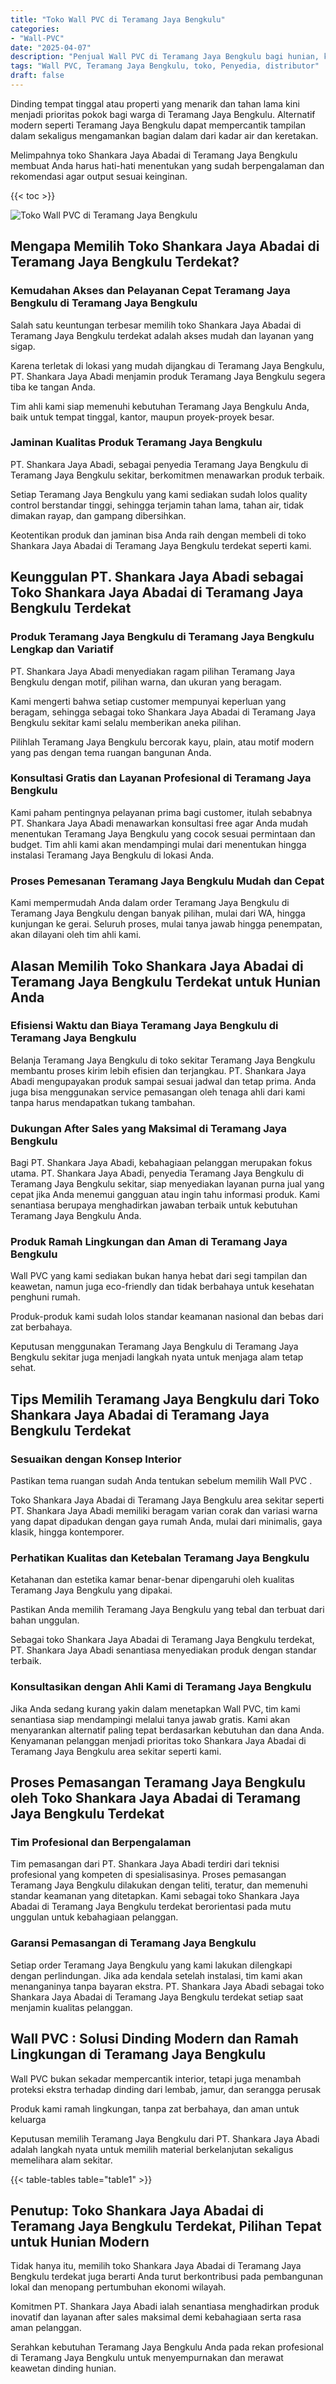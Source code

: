 ```yaml
---
title: "Toko Wall PVC di Teramang Jaya Bengkulu"
categories: 
- "Wall-PVC"
date: "2025-04-07"
description: "Penjual Wall PVC di Teramang Jaya Bengkulu bagi hunian, kantor, serta ritel. Panel terbaik, variasi motif, variasi warna elegan, dengan layanan pemasangan dikerjakan oleh tim berpengalaman dan jaminan resmi!|Layanan penjualan Wall PVC di Teramang Jaya Bengkulu untuk keperluan tempat tinggal, office, maupun gerai, beserta produk terbaik dan pemasangan oleh tenaga ahli profesional dan kepastian resmi.|Solusi Wall PVC di Teramang Jaya Bengkulu yang terbukti bagi rumah, office, dan ritel, dengan panel terbaik dan instalasi dikerjakan oleh tim berpengalaman serta kepastian resmi.|Penyediaan Wall PVC di Teramang Jaya Bengkulu untuk rumah, kantor, dan toko, dengan panel terbaik dan pemasangan ditangani oleh tenaga ahli ahli, dilengkapi dengan kepastian resmi.}"
tags: "Wall PVC, Teramang Jaya Bengkulu, toko, Penyedia, distributor"
draft: false
---
```


Dinding tempat tinggal atau properti yang menarik dan tahan lama kini menjadi prioritas pokok bagi warga di Teramang Jaya Bengkulu. Alternatif modern seperti Teramang Jaya Bengkulu dapat mempercantik tampilan dalam sekaligus mengamankan bagian dalam dari kadar air dan keretakan.

Melimpahnya toko Shankara Jaya Abadai di Teramang Jaya Bengkulu membuat Anda harus hati-hati menentukan yang sudah berpengalaman dan rekomendasi agar output sesuai keinginan.

{{< toc >}}

![Toko Wall PVC di Teramang Jaya Bengkulu](/images/Wall-PVC/Toko-Wall-PVC-di-Teramang-Jaya-Bengkulu.png)


## Mengapa Memilih Toko Shankara Jaya Abadai di Teramang Jaya Bengkulu Terdekat?

### Kemudahan Akses dan Pelayanan Cepat Teramang Jaya Bengkulu di Teramang Jaya Bengkulu

Salah satu keuntungan terbesar memilih toko Shankara Jaya Abadai di Teramang Jaya Bengkulu terdekat adalah akses mudah dan layanan yang sigap.

Karena terletak di lokasi yang mudah dijangkau di Teramang Jaya Bengkulu, PT. Shankara Jaya Abadi menjamin produk Teramang Jaya Bengkulu segera tiba ke tangan Anda.

Tim ahli kami siap memenuhi kebutuhan Teramang Jaya Bengkulu Anda, baik untuk tempat tinggal, kantor, maupun proyek-proyek besar.

### Jaminan Kualitas Produk Teramang Jaya Bengkulu

PT. Shankara Jaya Abadi, sebagai penyedia Teramang Jaya Bengkulu di Teramang Jaya Bengkulu sekitar, berkomitmen menawarkan produk terbaik.

Setiap Teramang Jaya Bengkulu yang kami sediakan sudah lolos quality control berstandar tinggi, sehingga terjamin tahan lama, tahan air, tidak dimakan rayap, dan gampang dibersihkan.

Keotentikan produk dan jaminan bisa Anda raih dengan membeli di toko Shankara Jaya Abadai di Teramang Jaya Bengkulu terdekat seperti kami.

## Keunggulan PT. Shankara Jaya Abadi sebagai Toko Shankara Jaya Abadai di Teramang Jaya Bengkulu Terdekat

### Produk Teramang Jaya Bengkulu di Teramang Jaya Bengkulu Lengkap dan Variatif

PT. Shankara Jaya Abadi menyediakan ragam pilihan Teramang Jaya Bengkulu dengan motif, pilihan warna, dan ukuran yang beragam.

Kami mengerti bahwa setiap customer mempunyai keperluan yang beragam, sehingga sebagai toko Shankara Jaya Abadai di Teramang Jaya Bengkulu sekitar kami selalu memberikan aneka pilihan.

Pilihlah Teramang Jaya Bengkulu bercorak kayu, plain, atau motif modern yang pas dengan tema ruangan bangunan Anda.

### Konsultasi Gratis dan Layanan Profesional di Teramang Jaya Bengkulu

Kami paham pentingnya pelayanan prima bagi customer, itulah sebabnya PT. Shankara Jaya Abadi menawarkan konsultasi free agar Anda mudah menentukan Teramang Jaya Bengkulu yang cocok sesuai permintaan dan budget. Tim ahli kami akan mendampingi mulai dari menentukan hingga instalasi Teramang Jaya Bengkulu di lokasi Anda.

### Proses Pemesanan Teramang Jaya Bengkulu Mudah dan Cepat

Kami mempermudah Anda dalam order Teramang Jaya Bengkulu di Teramang Jaya Bengkulu dengan banyak pilihan, mulai dari WA, hingga kunjungan ke gerai. Seluruh proses, mulai tanya jawab hingga penempatan, akan dilayani oleh tim ahli kami.

## Alasan Memilih Toko Shankara Jaya Abadai di Teramang Jaya Bengkulu Terdekat untuk Hunian Anda

### Efisiensi Waktu dan Biaya Teramang Jaya Bengkulu di Teramang Jaya Bengkulu

Belanja Teramang Jaya Bengkulu di toko sekitar Teramang Jaya Bengkulu membantu proses kirim lebih efisien dan terjangkau. PT. Shankara Jaya Abadi mengupayakan produk sampai sesuai jadwal dan tetap prima. Anda juga bisa menggunakan service pemasangan oleh tenaga ahli dari kami tanpa harus mendapatkan tukang tambahan.

### Dukungan After Sales yang Maksimal di Teramang Jaya Bengkulu

Bagi PT. Shankara Jaya Abadi, kebahagiaan pelanggan merupakan fokus utama. PT. Shankara Jaya Abadi, penyedia Teramang Jaya Bengkulu di Teramang Jaya Bengkulu sekitar, siap menyediakan layanan purna jual yang cepat jika Anda menemui gangguan atau ingin tahu informasi produk. Kami senantiasa berupaya menghadirkan jawaban terbaik untuk kebutuhan Teramang Jaya Bengkulu Anda.

### Produk Ramah Lingkungan dan Aman di Teramang Jaya Bengkulu

 Wall PVC  yang kami sediakan bukan hanya hebat dari segi tampilan dan keawetan, namun juga eco-friendly dan tidak berbahaya untuk kesehatan penghuni rumah.

Produk-produk kami sudah lolos standar keamanan nasional dan bebas dari zat berbahaya.

Keputusan menggunakan Teramang Jaya Bengkulu di Teramang Jaya Bengkulu sekitar juga menjadi langkah nyata untuk menjaga alam tetap sehat.

## Tips Memilih Teramang Jaya Bengkulu dari Toko Shankara Jaya Abadai di Teramang Jaya Bengkulu Terdekat

### Sesuaikan dengan Konsep Interior 

Pastikan tema ruangan sudah Anda tentukan sebelum memilih  Wall PVC .

Toko Shankara Jaya Abadai di Teramang Jaya Bengkulu area sekitar seperti PT. Shankara Jaya Abadi memiliki beragam varian corak dan variasi warna yang dapat dipadukan dengan gaya rumah Anda, mulai dari minimalis, gaya klasik, hingga kontemporer.

### Perhatikan Kualitas dan Ketebalan Teramang Jaya Bengkulu

Ketahanan dan estetika kamar benar-benar dipengaruhi oleh kualitas Teramang Jaya Bengkulu yang dipakai.

Pastikan Anda memilih Teramang Jaya Bengkulu yang tebal dan terbuat dari bahan unggulan.

Sebagai toko Shankara Jaya Abadai di Teramang Jaya Bengkulu terdekat, PT. Shankara Jaya Abadi senantiasa menyediakan produk dengan standar terbaik.

### Konsultasikan dengan Ahli Kami di Teramang Jaya Bengkulu

Jika Anda sedang kurang yakin dalam menetapkan Wall PVC, tim kami senantiasa siap mendampingi melalui tanya jawab gratis. Kami akan menyarankan alternatif paling tepat berdasarkan kebutuhan dan dana Anda. Kenyamanan pelanggan menjadi prioritas toko Shankara Jaya Abadai di Teramang Jaya Bengkulu area sekitar seperti kami.

## Proses Pemasangan Teramang Jaya Bengkulu oleh Toko Shankara Jaya Abadai di Teramang Jaya Bengkulu Terdekat

### Tim Profesional dan Berpengalaman

Tim pemasangan dari PT. Shankara Jaya Abadi terdiri dari teknisi profesional yang kompeten di spesialisasinya. Proses pemasangan Teramang Jaya Bengkulu dilakukan dengan teliti, teratur, dan memenuhi standar keamanan yang ditetapkan. Kami sebagai toko Shankara Jaya Abadai di Teramang Jaya Bengkulu terdekat berorientasi pada mutu unggulan untuk kebahagiaan pelanggan.

### Garansi Pemasangan di Teramang Jaya Bengkulu

Setiap order Teramang Jaya Bengkulu yang kami lakukan dilengkapi dengan perlindungan. Jika ada kendala setelah instalasi, tim kami akan menanganinya tanpa bayaran ekstra. PT. Shankara Jaya Abadi sebagai toko Shankara Jaya Abadai di Teramang Jaya Bengkulu terdekat setiap saat menjamin kualitas pelanggan.

##  Wall PVC : Solusi Dinding Modern dan Ramah Lingkungan di Teramang Jaya Bengkulu

 Wall PVC  bukan sekadar mempercantik interior, tetapi juga menambah proteksi ekstra terhadap dinding dari lembab, jamur, dan serangga perusak

Produk kami ramah lingkungan, tanpa zat berbahaya, dan aman untuk keluarga

Keputusan memilih Teramang Jaya Bengkulu dari PT. Shankara Jaya Abadi adalah langkah nyata untuk memilih material berkelanjutan sekaligus memelihara alam sekitar.

{{< table-tables table="table1" >}}

## Penutup: Toko Shankara Jaya Abadai di Teramang Jaya Bengkulu Terdekat, Pilihan Tepat untuk Hunian Modern

Tidak hanya itu, memilih toko Shankara Jaya Abadai di Teramang Jaya Bengkulu terdekat juga berarti Anda turut berkontribusi pada pembangunan lokal dan menopang pertumbuhan ekonomi wilayah.

Komitmen PT. Shankara Jaya Abadi ialah senantiasa menghadirkan produk inovatif dan layanan after sales maksimal demi kebahagiaan serta rasa aman pelanggan.

Serahkan kebutuhan Teramang Jaya Bengkulu Anda pada rekan profesional di Teramang Jaya Bengkulu untuk menyempurnakan dan merawat keawetan dinding hunian.